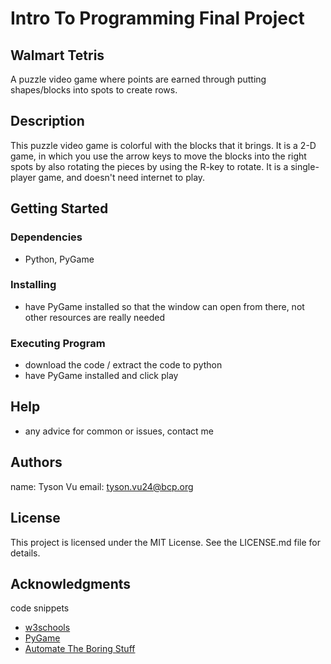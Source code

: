 # Intro To Programming Final Project

## Walmart Tetris
A puzzle video game where points are earned through putting shapes/blocks into spots to create rows.

## Description
This puzzle video game is colorful with the blocks that it brings. It is a 2-D game, in which you use the arrow keys to move the blocks into the right spots by also rotating the pieces by using the R-key to rotate. It is a single-player game, and doesn't need internet to play.

## Getting Started


### Dependencies
* Python, PyGame

### Installing
* have PyGame installed so that the window can open from there, not other resources are really needed

### Executing Program
* download the code / extract the code to python
* have PyGame installed and click play

## Help
* any advice for common or issues, contact me

## Authors
name: Tyson Vu
email: tyson.vu24@bcp.org

## License
This project is licensed under the MIT License. See the LICENSE.md file for details.

## Acknowledgments
code snippets
* [w3schools](https://www.w3schools.com/python/default.asp)
* [PyGame](https://www.pygame.org/docs/)
* [Automate The Boring Stuff](https://automatetheboringstuff.com/)
